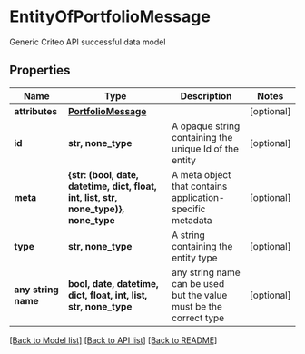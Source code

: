 # EntityOfPortfolioMessage

Generic Criteo API successful data model

## Properties
Name | Type | Description | Notes
------------ | ------------- | ------------- | -------------
**attributes** | [**PortfolioMessage**](PortfolioMessage.md) |  | [optional] 
**id** | **str, none_type** | A opaque string containing the unique Id of the entity | [optional] 
**meta** | **{str: (bool, date, datetime, dict, float, int, list, str, none_type)}, none_type** | A meta object that contains application-specific metadata | [optional] 
**type** | **str, none_type** | A string containing the entity type | [optional] 
**any string name** | **bool, date, datetime, dict, float, int, list, str, none_type** | any string name can be used but the value must be the correct type | [optional]

[[Back to Model list]](../README.md#documentation-for-models) [[Back to API list]](../README.md#documentation-for-api-endpoints) [[Back to README]](../README.md)


